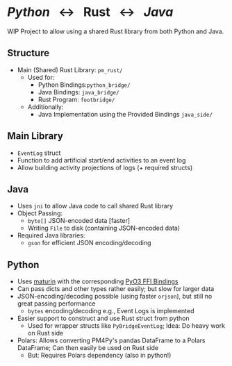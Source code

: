 # _Python_&nbsp;&nbsp;&nbsp;↔️&nbsp;&nbsp;&nbsp;Rust&nbsp;&nbsp;&nbsp;↔️&nbsp;&nbsp;&nbsp;_Java_
WIP Project to allow using a shared Rust library from both Python and Java.

## Structure
- Main (Shared) Rust Library: `pm_rust/`
  - Used for:
    - Python Bindings:`python_bridge/`
    - Java Bindings: `java_bridge/`
    - Rust Program: `footbridge/`
  - Additionally:
    - Java Implementation using the Provided Bindings `java_side/`
   
## Main Library
- `EventLog` struct
- Function to add artificial start/end activities to an event log
- Allow building activity projections of logs (+ required structs)

## Java
- Uses `jni` to allow Java code to call shared Rust library
- Object Passing:
  - `byte[]` JSON-encoded data [faster]
  - Writing `File` to disk (containing JSON-encoded data)
- Required Java libraries:
  - `gson` for efficient JSON encoding/decoding
  
## Python
- Uses [maturin](https://github.com/PyO3/maturin) with the corresponding [PyO3 FFI Bindings](https://github.com/PyO3/PyO3)
- Can pass dicts and other types rather easily; but slow for larger data
- JSON-encoding/decoding possible (using faster `orjson`), but still no great passing performance
  - `bytes` encoding/decoding e.g., Event Logs is implemented
- Easier support to construct and use Rust struct from python
  - Used for wrapper structs like `PyBridgeEventLog`; Idea: Do heavy work on Rust side 
- Polars: Allows converting PM4Py's pandas DataFrame to a Polars DataFrame; Can then easily be used on Rust side
  - But: Requires Polars dependency (also in python!)
